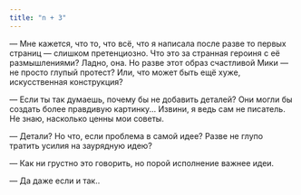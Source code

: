```yaml
---
title: "n + 3"
---
```


— Мне кажется, что то, что всё, что я написала после разве то первых страниц —
слишком претенциозно. Что это за странная героиня с её размышлениями? Ладно,
она. Но разве этот образ счастливой Мики — не просто глупый протест? Или, что
может быть ещё хуже, искусственная конструкция?

— Если ты так думаешь, почему бы не добавить деталей? Они могли бы создать более
правдивую картинку... Извини, я ведь сам не писатель. Не знаю, насколько ценны
мои советы.

— Детали? Но что, если проблема в самой идее? Разве не глупо тратить усилия на
заурядную идею?

— Как ни грустно это говорить, но порой исполнение важнее идеи.

— Да даже если и так..


